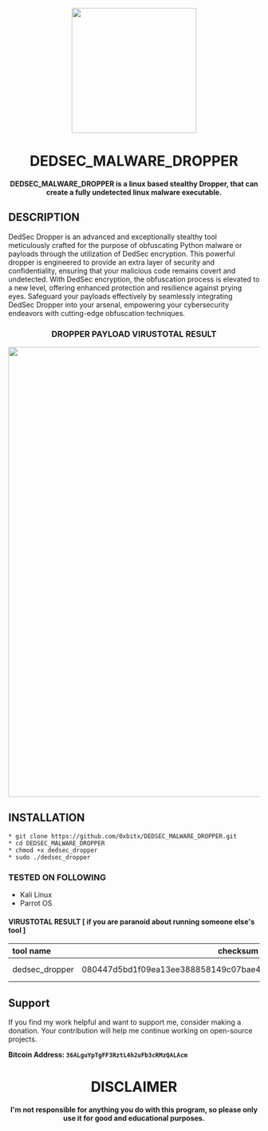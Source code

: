 
<p align="center">
<img src="https://cdn-icons-png.flaticon.com/512/11471/11471430.png", width="250", height="250">
</p>

<h1 align="center"> DEDSEC_MALWARE_DROPPER</h1>
<h4 align="center">DEDSEC_MALWARE_DROPPER is a linux based stealthy Dropper, that can create a fully undetected linux malware executable.</h4>

## DESCRIPTION
DedSec Dropper is an advanced and exceptionally stealthy tool meticulously crafted for the purpose of obfuscating Python malware or payloads through the utilization of DedSec encryption. This powerful dropper is engineered to provide an extra layer of security and confidentiality, ensuring that your malicious code remains covert and undetected. With DedSec encryption, the obfuscation process is elevated to a new level, offering enhanced protection and resilience against prying eyes. Safeguard your payloads effectively by seamlessly integrating DedSec Dropper into your arsenal, empowering your cybersecurity endeavors with cutting-edge obfuscation techniques.


<h3 align="center"> DROPPER PAYLOAD VIRUSTOTAL RESULT</h3>
<p align="center">
<img src="https://cdn.discordapp.com/attachments/1199780439179669505/1201532026411556934/2024-01-29_09-18.png?ex=65ca28e6&is=65b7b3e6&hm=cf1c7a3c9c11f0a918bc5e954ffdfe4d6d23f1a2a1d57cd2077efc70cfff579d&", width="900", height="900">
</p>


## INSTALLATION 
    * git clone https://github.com/0xbitx/DEDSEC_MALWARE_DROPPER.git
    * cd DEDSEC_MALWARE_DROPPER
    * chmod +x dedsec_dropper 
    * sudo ./dedsec_dropper

### TESTED ON FOLLOWING
* Kali Linux 
* Parrot OS 

#### VIRUSTOTAL RESULT [ if you are paranoid about running someone else's tool ]
| tool name | checksum                | Link |
| :-------- | ------------------------- | --------- |
| dedsec_dropper   | 080447d5bd1f09ea13ee388858149c07bae4359dcdee006647f08af960fd3e0e | https://www.virustotal.com/gui/file/080447d5bd1f09ea13ee388858149c07bae4359dcdee006647f08af960fd3e0e?nocache=1  |

## Support

If you find my work helpful and want to support me, consider making a donation. Your contribution will help me continue working on open-source projects.

**Bitcoin Address: `36ALguYpTgFF3RztL4h2uFb3cRMzQALAcm`**

<h1 align="center"> DISCLAIMER </h1>

<h4 align="center">I'm not responsible for anything you do with this program, so please only use it for good and educational purposes. </h4>
